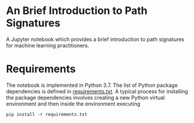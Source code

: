 # An Brief Introduction to Path Signatures
A Jupyter notebook which provides a brief introduction to path signatures for machine learning practitioners.

# Requirements
The notebook is implemented in Python 3.7. The list of Python package dependencies is defined in [requirements.txt](requirements.txt). A typical process for installing the package dependencies involves creating a new Python virtual environment and then inside the environment executing

    pip install -r requirements.txt

